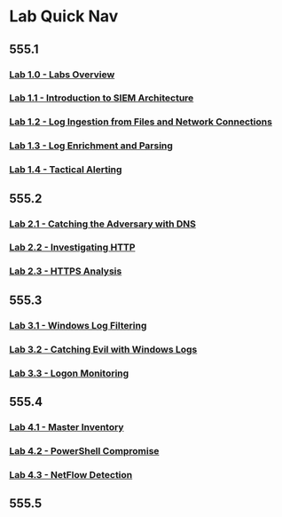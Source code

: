 # Lab Quick Nav

## 555.1

### [Lab 1.0 - Labs Overview](555_1/0/sec555.1.0.md)

### [Lab 1.1 - Introduction to SIEM Architecture](555_1/1/sec555.1.1.md)

### [Lab 1.2 - Log Ingestion from Files and Network Connections](555_1/2/sec555.1.2.md)

### [Lab 1.3 - Log Enrichment and Parsing](555_1/3/sec555.1.3.md)

### [Lab 1.4 - Tactical Alerting](555_1/4/sec555.1.4.md)

## 555.2

### [Lab 2.1 - Catching the Adversary with DNS](555_2/1/sec555.2.1.md)

### [Lab 2.2 - Investigating HTTP](555_2/2/sec555.2.2.md)

### [Lab 2.3 - HTTPS Analysis](555_2/3/sec555.2.3.md)

## 555.3

### [Lab 3.1 - Windows Log Filtering](555_3/1/sec555.3.1.md)

### [Lab 3.2 - Catching Evil with Windows Logs](555_3/2/sec555.3.2.md)

### [Lab 3.3 - Logon Monitoring](555_3/3/sec555.3.3.md)

## 555.4

### [Lab 4.1 - Master Inventory](555_4/1/sec555.4.1.md)

### [Lab 4.2 - PowerShell Compromise](555_4/2/sec555.4.2.md)

### [Lab 4.3 - NetFlow Detection](555_4/3/sec555.4.3.md)

## 555.5

